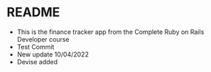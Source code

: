 # README

- This is the finance tracker app from the Complete Ruby on Rails Developer course
- Test Commit
- New update 10/04/2022
- Devise added